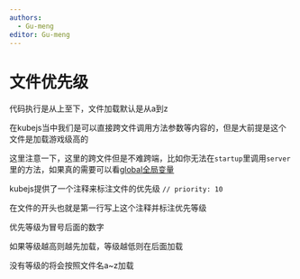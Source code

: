 ```yaml
---
authors:
  - Gu-meng
editor: Gu-meng
---
```

# 文件优先级
代码执行是从上至下，文件加载默认是从a到z

在kubejs当中我们是可以直接跨文件调用方法参数等内容的，但是大前提是这个文件是加载游戏级高的

这里注意一下，这里的跨文件但是不难跨端，比如你无法在`startup`里调用`server`里的方法，如果真的需要可以看[global全局变量](../KubeJSAdvanced/GlobalVariable.md)

kubejs提供了一个注释来标注文件的优先级 `// priority: 10`

在文件的开头也就是第一行写上这个注释并标注优先等级

优先等级为冒号后面的数字

如果等级越高则越先加载，等级越低则在后面加载

没有等级的将会按照文件名a~z加载
